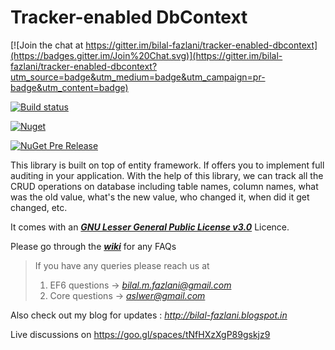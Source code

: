 Tracker-enabled DbContext
=========================

[![Join the chat at https://gitter.im/bilal-fazlani/tracker-enabled-dbcontext](https://badges.gitter.im/Join%20Chat.svg)](https://gitter.im/bilal-fazlani/tracker-enabled-dbcontext?utm_source=badge&utm_medium=badge&utm_campaign=pr-badge&utm_content=badge)

[![Build status](https://ci.appveyor.com/api/projects/status/v2b8ng3pcd3gy6wv?svg=true)](https://ci.appveyor.com/project/bilal-fazlani/tracker-enabled-dbcontext)

[![Nuget](https://img.shields.io/nuget/dt/trackerenableddbcontext.svg)](http://www.nuget.org/packages/TrackerEnabledDbContext/)

[![NuGet Pre Release](https://img.shields.io/nuget/vpre/TrackerEnabledDbContext.svg)](http://www.nuget.org/packages/TrackerEnabledDbContext/)

This library is built on top of entity framework. If offers you to implement full auditing in your application. With the help of this library, we can track all the CRUD operations on database including table names, column names, what was the old value, what's the new value,
who changed it, when did it get changed, etc.

It comes with an ***[GNU Lesser General Public License v3.0](./LICENSE.md)*** Licence.

Please go through the ***[wiki](https://github.com/bilal-fazlani/tracker-enabled-dbcontext/wiki)*** for any FAQs  

> If you have any queries please reach us at
> 1. EF6 questions -> *bilal.m.fazlani@gmail.com*
> 2. Core questions -> *aslwer@gmail.com*

Also check out my blog for updates : *http://bilal-fazlani.blogspot.in*

Live discussions on https://goo.gl/spaces/tNfHXzXgP89gskjz9
